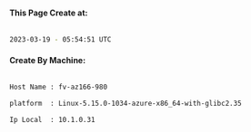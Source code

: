 
   
#### This Page Create at:

```bash

2023-03-19 - 05:54:51 UTC

```

#### Create By Machine:

```bash

Host Name : fv-az166-980

platform  : Linux-5.15.0-1034-azure-x86_64-with-glibc2.35

Ip Local  : 10.1.0.31

```

